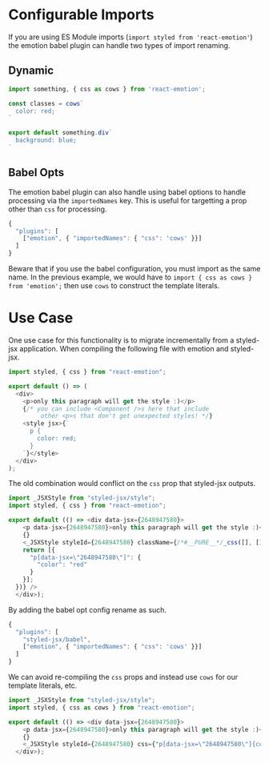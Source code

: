# Configurable Imports

If you are using ES Module imports (`import styled from
'react-emotion'`) the emotion babel plugin can handle two types of
import renaming.

## Dynamic

```js
import something, { css as cows } from 'react-emotion';

const classes = cows`
  color: red;
`

export default something.div`
  background: blue;
`
```

## Babel Opts

The emotion babel plugin can also handle using babel options to handle
processing via the `importedNames` key. This is useful for targetting
a prop other than `css` for processing.

```js
{
  "plugins": [
    ["emotion", { "importedNames": { "css": 'cows' }}]
  ]
}
```

Beware that if you use the babel configuration, you must import as the
same name. In the previous example, we would have to `import { css as
cows } from 'emotion';` then use `cows` to construct the template
literals. 

# Use Case

One use case for this functionality is to migrate incrementally from a
styled-jsx application. When compiling the following file with emotion
and styled-jsx.

```js
import styled, { css } from "react-emotion";

export default () => (
  <div>
    <p>only this paragraph will get the style :)</p>
    {/* you can include <Component />s here that include
         other <p>s that don't get unexpected styles! */}
    <style jsx>{`
      p {
        color: red;
      }
    `}</style>
  </div>
);
```

The old combination would conflict on the `css` prop that styled-jsx
outputs.

```js
import _JSXStyle from "styled-jsx/style";
import styled, { css } from "react-emotion";

export default (() => <div data-jsx={2648947580}>
    <p data-jsx={2648947580}>only this paragraph will get the style :)</p>
    {}
    <_JSXStyle styleId={2648947580} className={/*#__PURE__*/_css([], [], function createEmotionStyledRules() {
    return [{
      "p[data-jsx=\"2648947580\"]": {
        "color": "red"
      }
    }];
  })} />
  </div>);
```

By adding the babel opt config rename as such.

```js
{
  "plugins": [
    "styled-jsx/babel",
    ["emotion", { "importedNames": { "css": 'cows' }}]
  ]
}
```

We can avoid re-compiling the `css` props and instead use `cows` for
our template literals, etc.

```js
import _JSXStyle from "styled-jsx/style";
import styled, { css as cows } from "react-emotion";

export default (() => <div data-jsx={2648947580}>
    <p data-jsx={2648947580}>only this paragraph will get the style :)</p>
    {}
    <_JSXStyle styleId={2648947580} css={"p[data-jsx=\"2648947580\"]{color:red}"} />
  </div>);
```

